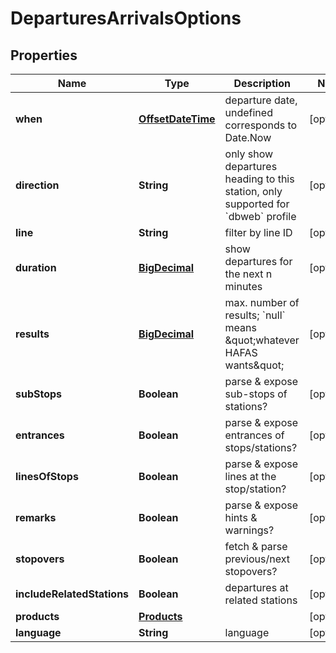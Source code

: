 # DeparturesArrivalsOptions

## Properties
Name | Type | Description | Notes
------------ | ------------- | ------------- | -------------
**when** | [**OffsetDateTime**](OffsetDateTime.md) | departure date, undefined corresponds to Date.Now |  [optional]
**direction** | **String** | only show departures heading to this station, only supported for &#x60;dbweb&#x60; profile |  [optional]
**line** | **String** | filter by line ID |  [optional]
**duration** | [**BigDecimal**](BigDecimal.md) | show departures for the next n minutes |  [optional]
**results** | [**BigDecimal**](BigDecimal.md) | max. number of results; &#x60;null&#x60; means \&quot;whatever HAFAS wants\&quot; |  [optional]
**subStops** | **Boolean** | parse &amp; expose sub-stops of stations? |  [optional]
**entrances** | **Boolean** | parse &amp; expose entrances of stops/stations? |  [optional]
**linesOfStops** | **Boolean** | parse &amp; expose lines at the stop/station? |  [optional]
**remarks** | **Boolean** | parse &amp; expose hints &amp; warnings? |  [optional]
**stopovers** | **Boolean** | fetch &amp; parse previous/next stopovers? |  [optional]
**includeRelatedStations** | **Boolean** | departures at related stations |  [optional]
**products** | [**Products**](Products.md) |  |  [optional]
**language** | **String** | language |  [optional]
